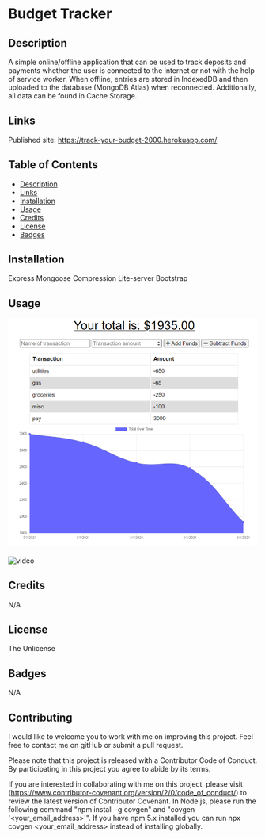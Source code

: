 # Budget Tracker

## Description 
A simple online/offline application that can be used to track deposits and payments whether the user is connected to the internet or not with the help of service worker. When offline, entries are stored in IndexedDB and then uploaded to the database (MongoDB Atlas) when reconnected. Additionally, all data can be found in Cache Storage. 

## Links 
Published site: https://track-your-budget-2000.herokuapp.com/ 

## Table of Contents

* [Description](#Description) 
* [Links](#Links)
* [Installation](#Installation)
* [Usage](#Usage)
* [Credits](#Credits)
* [License](#License)
* [Badges](#Badges)


## Installation
Express
Mongoose
Compression
Lite-server
Bootstrap
## Usage

![screenshot](./public/assets/images/screenshot.PNG)
<br>
<br>
![video](./public/assets/images/use.gif)

## Credits
N/A

## License
The Unlicense

## Badges
N/A

## Contributing

I would like to welcome you to work with me on improving this project. Feel free to contact me on gitHub or submit a pull request.

Please note that this project is released with a Contributor Code of Conduct. 
By participating in this project you agree to abide by its terms. 

If you are interested in collaborating with me on this project, please visit (https://www.contributor-covenant.org/version/2/0/code_of_conduct/) to review the latest version of Contributor Covenant. In Node.js, please run the following command "npm install -g covgen" and "covgen '<your_email_address>'". If you have npm 5.x installed you can run npx covgen <your_email_address> instead of installing globally.